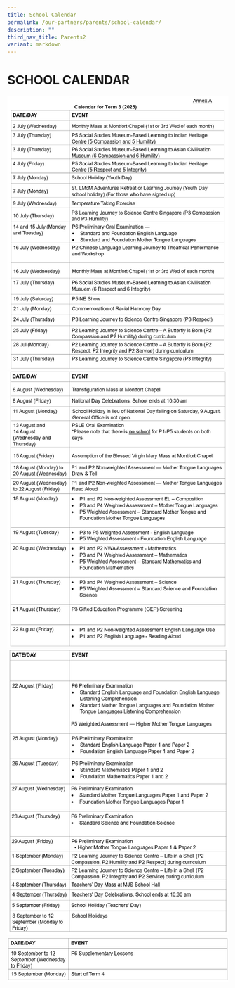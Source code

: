 ```yaml
---
title: School Calendar
permalink: /our-partners/parents/school-calendar/
description: ""
third_nav_title: Parents2
variant: markdown
---
```

# **SCHOOL CALENDAR**

![](/images/Our%20Partners/2025_Term_3_Letter_page_0005.jpg)
![](/images/Our%20Partners/2025_Term_3_Letter_page_0006.jpg)
![](/images/Our%20Partners/2025_Term_3_Letter_page_0007.jpg)
![](/images/Our%20Partners/2025_Term_3_Letter_page_0008.jpg)
